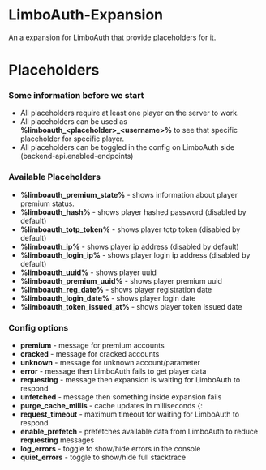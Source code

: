
# LimboAuth-Expansion

An a expansion for LimboAuth that provide placeholders for it.


# Placeholders

### Some information before we start

- All placeholders require at least one player on the server to work.
- All placeholders can be used as **%limboauth\_\<placeholder>\_\<username>%** to see that specific placeholder for specific player.
- All placeholders can be toggled in the config on LimboAuth side (backend-api.enabled-endpoints)

### Available Placeholders

- **%limboauth_premium_state%** - shows information about player premium status.
- **%limboauth_hash%** - shows player hashed password (disabled by default)
- **%limboauth_totp_token%** - shows player totp token (disabled by default)
- **%limboauth_ip%** - shows player ip address (disabled by default)
- **%limboauth_login_ip%** - shows player login ip address (disabled by default)
- **%limboauth_uuid%** - shows player uuid
- **%limboauth_premium_uuid%** - shows player premium uuid
- **%limboauth_reg_date%** - shows player registration date
- **%limboauth_login_date%** - shows player login date
- **%limboauth_token_issued_at%** - shows player token issued date

### Config options

- **premium** - message for premium accounts
- **cracked** - message for cracked accounts
- **unknown** - message for unknown account/parameter
- **error** - message then LimboAuth fails to get player data
- **requesting** - message then expansion is waiting for LimboAuth to respond
- **unfetched** - message then something inside expansion fails
- **purge_cache_millis** - cache updates in milliseconds {:
- **request_timeout** - maximum timeout for waiting for LimboAuth to respond
- **enable_prefetch** - prefetches available data from LimboAuth to reduce **requesting** messages
- **log_errors** - toggle to show/hide errors in the console
- **quiet_errors** - toggle to show/hide full stacktrace